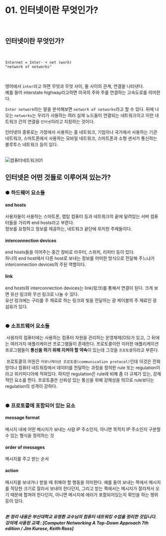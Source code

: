 # 01. 인터넷이란 무엇인가?
<br/>

## 인터넷이란 무엇인가?
<br/>

```
Internet = Inter- + net (work)
"network of networks"
```
<br/>

영어에서 `inter`라고 하면 무엇과 무엇 사이, 둘 사이의 관계, 연결을 나타낸다.    
예를 들어 interstate highway라고하면 미국의 주와 주를 연결하는 고속도로를 의미한다.    

`Inter network`라는 말을 분석해보면 `network of networks`라고 할 수 있다. 뒤에 나오는 `networks`는 우리가 사용하는 여러 실제 노드들이 연결되는 네트워크이고 이런 네트워크 간의 연결을 `인터넷`이라고 지칭하는 것이다.    

인터넷의 종류로는 가정에서 사용하는 홈 네트워크, 기업이나 국가에서 사용하는 기관 네트워크, 스마트폰에서 사용하는 모바일 네트워크, 스마트폰과 소형 센서가 통신하는 블루투스 네트워크 등이 있다.    
<br/>

![컴퓨터네트워크01](https://github.com/taechacode/TIL/assets/63395751/23f25887-c87c-4da1-9df8-1f6cb72182d2)
<br/>

## 인터넷은 어떤 것들로 이루어져 있는가?

### ● 하드웨어 요소들
#### end hosts
사용자들이 사용하는 스마트폰, 랩탑 컴퓨터 등과 네트워크의 끝에 달려있는 서버 컴퓨터들을 가리켜 end hosts라고 부른다.    
정보를 요청하고 정보를 제공하는, 네트워크 끝단에 위치한 주체들이다.

#### interconnection devices
end hosts들을 이어주는 중간 장비로 라우터, 스위치, 리피터 등이 있다.    
하나의 end host에서 다른 host로 보내는 정보를 어떠한 방식으로 전달해 주느냐가 interconnection devices의 주된 역할이다.

#### link
end hosts와 interconnection devices는 link(링크)를 통해서 연결이 된다. 크게 보면 유선 링크와 무선 링크로 나눌 수 있다.    
유선 링크에는 구리를 주 재료로 하는 링크와 빛을 전달하는 광 케이블의 주 재료인 광 섬유가 있다.
<br/><br/>

### ● 소프트웨어 요소들
&nbsp;사용자의 컴퓨터에는 사용하는 컴퓨터 자원을 관리하는 운영체제(OS)가 있고, 그 뒤에는 여러가지 애플리케이션 프로그램들이 존재한다. 프로토콜이란 이러한 애플리케이션 프로그램들이 **통신을 하기 위해 지켜야 할 약속**이 있는데 그것을 `프로토콜`이라고 부른다.<br/><br/>
&nbsp;프로토콜의 어원은 `커뮤니케이션 프로토콜(communication protocol)`인데 이것은 전화망이나 컴퓨터 네트워킹에서 데이터를 전달하는 과정을 정의한 rule 또는 regulation이라고 위키피디아에 적혀있다. 하지만 regulation은 rule에 비해 좀 더 규제가 있는, 강제적인 요소를 띈다. 프로토콜은 신뢰성 있는 통신을 위해 강제성을 띄므로 rule보다는 regulation의 성격이 강하다.
<br/><br/>

### ● 프로토콜에 포함되어 있는 요소
#### message format
메시지 내에 어떤 메시지가 보내는 사람 IP 주소인지, 아니면 목적지 IP 주소인지 구분할 수 있는 형식을 정의하는 것

#### order of messages
메시지를 주고 받는 순서

#### action
메시지를 보내거나 받을 때 취해야 할 행동을 의미한다. 예를 들어 보내는 쪽에서 메시지를 적당한 크기로 잘라서 보내야 한다던지, 그리고 받는 쪽에서는 메시지가 잘라져서 오기 때문에 합쳐야 한다던지, 아니면 메시지에 에러가 포함되어있는지 확인을 하는 행위 등이 있다.
<br/><br/>

***본 정리 내용은 부산대학교 유영환 교수님의 컴퓨터 네트워킹 수업을 정리한 것입니다.*** <br/>
***강의에 사용된 교재 : [Computer Networking A Top-Down Approach 7th edition / Jim Kurose, Keith Ross]*** <br/>

